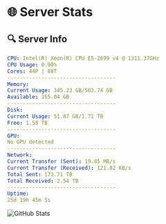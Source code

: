 # 🌐 Server Stats
## 🔍 Server Info
```yaml
CPU: Intel(R) Xeon(R) CPU E5-2699 v4 @ 1311.37GHz
CPU Usage: 0.90%
Cores: 44P | 88T
-----------------------------------
Memory:
Current Usage: 145.23 GB/503.74 GB
Available: 355.04 GB
-----------------------------------
Disk:
Current Usage: 51.87 GB/1.71 TB
Free: 1.58 TB
-----------------------------------
GPU:
No GPU detected
-----------------------------------
Network:
Current Transfer (Sent): 19.85 MB/s
Current Transfer (Received): 121.82 KB/s
Total Sent: 173.71 TB
Total Received: 2.54 TB
-----------------------------------
Uptime:
25d 19h 45m 5s
```
![GitHub Stats](https://img.shields.io/badge/Updated-2025-03-05_18:28:23-blue)